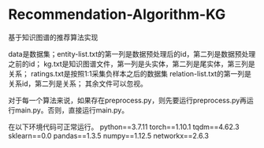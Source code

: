 # Recommendation-Algorithm-KG
基于知识图谱的推荐算法实现

data是数据集；entity-list.txt的第一列是数据预处理后的id，第二列是数据预处理之前的id；
kg.txt是知识图谱文件，第一列是头实体，第二列是尾实体，第三列是关系；
ratings.txt是按照1:1采集负样本之后的数据集
relation-list.txt的第一列是关系id，第二列是关系；
其余文件可以忽视。

对于每一个算法来说，如果存在preprocess.py，则先要运行preprocess.py再运行main.py。否则，直接运行main.py。

在以下环境代码可正常运行。
python==3.7.11
torch==1.10.1
tqdm==4.62.3
sklearn==0.0
pandas==1.3.5
numpy==1.12.5
networkx==2.6.3
